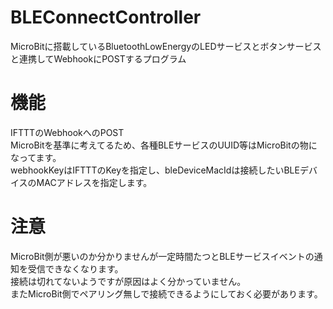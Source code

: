 # BLEConnectController
MicroBitに搭載しているBluetoothLowEnergyのLEDサービスとボタンサービスと連携してWebhookにPOSTするプログラム 
 
# 機能 
IFTTTのWebhookへのPOST  
MicroBitを基準に考えてるため、各種BLEサービスのUUID等はMicroBitの物になってます。  
webhookKeyはIFTTTのKeyを指定し、bleDeviceMacIdは接続したいBLEデバイスのMACアドレスを指定します。  
# 注意 
MicroBit側が悪いのか分かりませんが一定時間たつとBLEサービスイベントの通知を受信できなくなります。  
接続は切れてないようですが原因はよく分かっていません。  
またMicroBit側でペアリング無しで接続できるようにしておく必要があります。  
